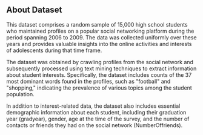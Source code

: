 ## About Dataset

This dataset comprises a random sample of 15,000 high school students who maintained profiles on a popular social networking platform during the period spanning 2006 to 2009. The data was collected uniformly over these years and provides valuable insights into the online activities and interests of adolescents during that time frame.

The dataset was obtained by crawling profiles from the social network and subsequently processed using text mining techniques to extract information about student interests. Specifically, the dataset includes counts of the 37 most dominant words found in the profiles, such as "football" and "shopping," indicating the prevalence of various topics among the student population.

In addition to interest-related data, the dataset also includes essential demographic information about each student, including their graduation year (gradyear), gender, age at the time of the survey, and the number of contacts or friends they had on the social network (NumberOffriends).
